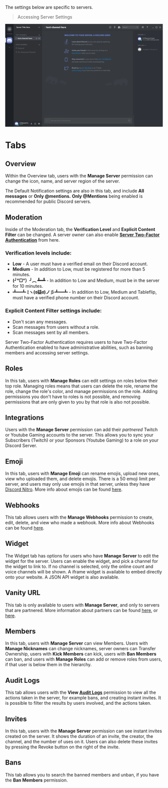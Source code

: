 <!-- TITLE: Server Settings -->

The settings below are specific to servers.

> Accessing Server Settings

![Access Server Settings](/uploads/server-settings/access-server-settings.gif "Access Server Settings")

# Tabs

## Overview
Within the Overview tab, users with the **Manage Server** permission can change the icon, name, and server region of the server.

The Default Notification settings are also in this tab, and include **All messages** or **Only @mentions.** **Only @Mentions** being enabled is recommended for public Discord servers.

## Moderation
Inside of the Moderation tab, the **Verification Level** and **Explicit Content Filter** can be changed. A server owner can also enable **[Server Two-Factor Authentication](/2fa)** from here.

### Verification levels include:
* **Low** - A user must have a verified email on their Discord account.
* **Medium** - In addition to Low, must be registered for more than 5 minutes. 
* **(╯°□°）╯︵ ┻━┻** - In addition to Low and Medium, must be in the server for 10 minutes.
* **┻━┻ ﾐヽ(ಠ益ಠ)ノ彡┻━┻** - In addition to Low, Medium and Tableflip, must have a verified phone number on their Discord account.

### Explicit Content Filter settings include:

* Don't scan any messages.
* Scan messages from users without a role.
* Scan messages sent by all members.

Server Two-Factor Authentication requires users to have Two-Factor Authentication enabled to have administrative abilities, such as banning members and accessing server settings.

## Roles

In this tab, users with **Manage Roles** can edit settings on roles below their top role. Managing roles means that users can delete the role, rename the role, change the role's color, and manage permissions on the role. Adding permissions you don't have to roles is not possible, and removing permissions that are only given to you by that role is also not possible.

## Integrations

Users with the **Manage Server** permission can add their *partnered* Twitch or Youtube Gaming accounts to the server. This allows you to sync your Subscribers (Twitch) or your Sponsors (Youtube Gaming) to a role on your Discord Server. 

## Emoji

In this tab, users with **Manage Emoji** can rename emojis, upload new ones, view who uploaded them, and delete emojis. There is a 50 emoji limit per server, and users may only use emojis in that server, unless they have [Discord Nitro](/nitro). More info about emojis can be found [here](/emoji).

## Webhooks

This tab allows users with the **Manage Webhooks** permission to create, edit, delete, and view who made a webhook. More info about Webhooks can be found [here](https://support.discordapp.com/hc/en-us/articles/228383668-Intro-to-Webhook).

## Widget

The Widget tab has options for users who have **Manage Server** to edit the widget for the server. Users can enable the widget, and pick a channel for the widget to link to. If no channel is selected, only the online count and voice channels will be shown. A iframe widget is available to embed directly onto your website. A JSON API widget is also available.

## Vanity URL

This tab is only available to users with **Manage Server**, and only to servers that are partnered. More information about partners can be found [here](/partner), or [here](https://discordapp.com/partners).

## Members

In this tab, users with **Manage Server** can view Members. Users with **Manage Nicknames** can change nicknames, server owners can Transfer Ownership, users with **Kick Members** can kick, users with **Ban Members** can ban, and users with **Manage Roles** can add or remove roles from users, if that user is below them in the hierarchy. 

## Audit Logs

This tab allows users with the **View [Audit Logs](/audit-logs)** permission to view all the actions taken in the server, for example bans, and creating instant invites. It is possible to filter the results by users involved, and the actions taken.

## Invites
In this tab, users with the **Manage Server** permission can see instant invites created on the server. It shows the duration of an invite, the creator, the channel, and the number of uses on it. Users can also delete these invites by pressing the Revoke button on the right of the invite.

## Bans

This tab allows you to search the banned members and unban, if you have the **Ban Members** permission. 